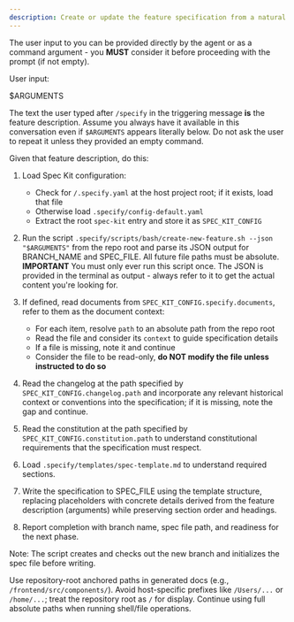 ```yaml
---
description: Create or update the feature specification from a natural language feature description.
---
```


The user input to you can be provided directly by the agent or as a command argument - you **MUST** consider it before proceeding with the prompt (if not empty).

User input:

$ARGUMENTS

The text the user typed after `/specify` in the triggering message **is** the feature description. Assume you always have it available in this conversation even if `$ARGUMENTS` appears literally below. Do not ask the user to repeat it unless they provided an empty command.

Given that feature description, do this:

1. Load Spec Kit configuration:
   - Check for `/.specify.yaml` at the host project root; if it exists, load that file
   - Otherwise load `.specify/config-default.yaml`
   - Extract the root `spec-kit` entry and store it as `SPEC_KIT_CONFIG`

2. Run the script `.specify/scripts/bash/create-new-feature.sh --json "$ARGUMENTS"` from the repo root and parse its JSON output for BRANCH_NAME and SPEC_FILE. All future file paths must be absolute.
  **IMPORTANT** You must only ever run this script once. The JSON is provided in the terminal as output - always refer to it to get the actual content you're looking for.

3. If defined, read documents from `SPEC_KIT_CONFIG.specify.documents`, refer to them as the document context:
   - For each item, resolve `path` to an absolute path from the repo root
   - Read the file and consider its `context` to guide specification details
   - If a file is missing, note it and continue
   - Consider the file to be read-only, **do NOT modify the file unless instructed to do so**

4. Read the changelog at the path specified by `SPEC_KIT_CONFIG.changelog.path` and incorporate any relevant historical context or conventions into the specification; if it is missing, note the gap and continue.
 
5. Read the constitution at the path specified by `SPEC_KIT_CONFIG.constitution.path` to understand constitutional requirements that the specification must respect.

6. Load `.specify/templates/spec-template.md` to understand required sections.

7. Write the specification to SPEC_FILE using the template structure, replacing placeholders with concrete details derived from the feature description (arguments) while preserving section order and headings.

8. Report completion with branch name, spec file path, and readiness for the next phase.

Note: The script creates and checks out the new branch and initializes the spec file before writing.

Use repository-root anchored paths in generated docs (e.g., `/frontend/src/components/`). Avoid host-specific prefixes
like `/Users/...` or `/home/...`; treat the repository root as `/` for display. Continue using full absolute paths when
running shell/file operations.
